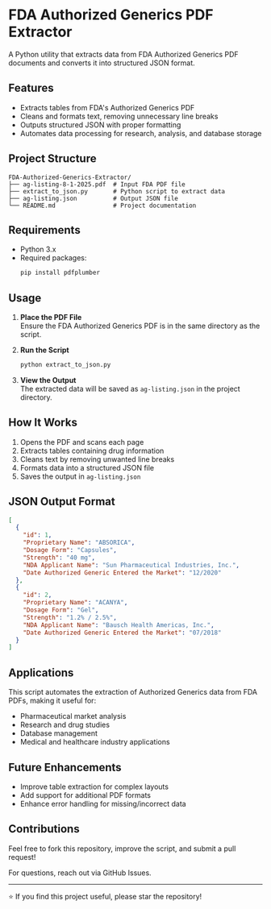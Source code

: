 # FDA Authorized Generics PDF Extractor

A Python utility that extracts data from FDA Authorized Generics PDF documents and converts it into structured JSON format.

## Features

- Extracts tables from FDA's Authorized Generics PDF
- Cleans and formats text, removing unnecessary line breaks
- Outputs structured JSON with proper formatting
- Automates data processing for research, analysis, and database storage

## Project Structure

```
FDA-Authorized-Generics-Extractor/
├── ag-listing-8-1-2025.pdf  # Input FDA PDF file
├── extract_to_json.py       # Python script to extract data
├── ag-listing.json          # Output JSON file
└── README.md                # Project documentation
```

## Requirements

- Python 3.x
- Required packages:
  ```bash
  pip install pdfplumber
  ```

## Usage

1. **Place the PDF File**  
   Ensure the FDA Authorized Generics PDF is in the same directory as the script.

2. **Run the Script**  
   ```bash
   python extract_to_json.py
   ```

3. **View the Output**  
   The extracted data will be saved as `ag-listing.json` in the project directory.

## How It Works

1. Opens the PDF and scans each page
2. Extracts tables containing drug information
3. Cleans text by removing unwanted line breaks
4. Formats data into a structured JSON file
5. Saves the output in `ag-listing.json`

## JSON Output Format

```json
[
  {
    "id": 1,
    "Proprietary Name": "ABSORICA",
    "Dosage Form": "Capsules",
    "Strength": "40 mg",
    "NDA Applicant Name": "Sun Pharmaceutical Industries, Inc.",
    "Date Authorized Generic Entered the Market": "12/2020"
  },
  {
    "id": 2,
    "Proprietary Name": "ACANYA",
    "Dosage Form": "Gel",
    "Strength": "1.2% / 2.5%",
    "NDA Applicant Name": "Bausch Health Americas, Inc.",
    "Date Authorized Generic Entered the Market": "07/2018"
  }
]
```

## Applications

This script automates the extraction of Authorized Generics data from FDA PDFs, making it useful for:

- Pharmaceutical market analysis
- Research and drug studies
- Database management
- Medical and healthcare industry applications

## Future Enhancements

- Improve table extraction for complex layouts
- Add support for additional PDF formats
- Enhance error handling for missing/incorrect data

## Contributions

Feel free to fork this repository, improve the script, and submit a pull request!

For questions, reach out via GitHub Issues.

---

⭐ If you find this project useful, please star the repository!
